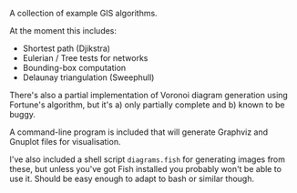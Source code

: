 A collection of example GIS algorithms.

At the moment this includes:
- Shortest path (Djikstra)
- Eulerian / Tree tests for networks
- Bounding-box computation
- Delaunay triangulation (Sweephull)

There's also a partial implementation of Voronoi diagram generation using Fortune's algorithm, but it's a) only partially complete and b) known to be buggy.

A command-line program is included that will generate Graphviz and Gnuplot files for visualisation.

I've also included a shell script `diagrams.fish` for generating images from these, but unless you've got Fish installed you probably won't be able to use it. Should be easy enough to adapt to bash or similar though.